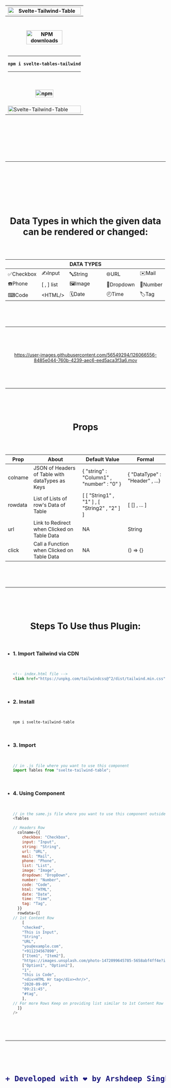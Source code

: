 <h1 align="center">
  <table><tr><th><img width=100% src="https://user-images.githubusercontent.com/56549294/125154417-94477180-e177-11eb-8772-0167bdd7d3b4.png" alt="Svelte-Tailwind-Table"/></th></tr><tr><th><br><br><span class="badge-npmdownloads"><a href="https://npmjs.org/package/svelte-tables-tailwind" title="View this project on NPM"><img width=70% src="https://img.shields.io/npm/dm/svelte-tables-tailwind.svg" alt="NPM downloads" /></a></span><br><br><hr>


```
npm i svelte-tables-tailwind
```


<hr><br><br><a href="https://www.npmjs.com/package/svelte-tables-tailwind"><img width=50% src="https://user-images.githubusercontent.com/56549294/125153433-49c2f680-e171-11eb-93ec-7e0fba7703a8.png" alt="npm"/></a><br><br></th></tr><tr><td><img width=100% src="https://user-images.githubusercontent.com/56549294/125154425-a2958d80-e177-11eb-8741-68707caf8156.png" alt="Svelte-Tailwind-Table"/></td></tr>
</table>
<br>
<br>
<br>
  <hr>
<br>
<br>
<br>

  <h1 align="center">Data Types in which the given data can be rendered or changed:</h1>

<br>
<br><div align="center">


|||DATA TYPES|||
|---|---|---|---|---|
|✅Checkbox|✍️Input|🔤String|🌐URL|✉️Mail|
|☎️Phone|[ , ] list|🖼Image|🔽Dropdown|🔢Number|
|⌨Code|<span><</span>HTML/>|🗓Date|🕘Time|🏷Tag|


<br>
<br>
<br>
  <hr>
<br>
<br>
<br>
  
  
  
https://user-images.githubusercontent.com/56549294/126066556-8485e044-760b-4239-aec6-eed5aca3f3a6.mov
  


<br>
<br>
<br>
  <hr>
<br>
<br>
<br>
  <h1 align="center">Props</h1>

<br>
<br><div align="center">


|Prop|About|Default Value|Formal|
|---|---|---|---|
|colname|JSON of Headers of Table with dataTypes as Keys|{ "string" : "Column1" , "number" : "0" }|{ "DataType" : "Header" , ...}|
|rowdata|List of Lists of row's Data of Table|[ [ "String1" , "1" ] , [ "String2" , "2" ] ]|[ [] , ... ]|
|url|Link to Redirect when Clicked on Table Data|NA|String|
|click|Call a Function when Clicked on Table Data|NA|() => {}|



<br>
<br>
<br>
  <hr>
<br>
<br>
<br>


  
  
  <h1 align="center">Steps To Use thus Plugin:</h1>
  </div>
  <br>
  </div>
<ul>
<li><h3> 1. Import Tailwind via CDN</h3> <br>


```html
<!-- index.html file -->
<link href="https://unpkg.com/tailwindcss@^2/dist/tailwind.min.css" rel="stylesheet">
```

</li>
  <br>
<li><h3> 2. Install</h3> <br>


```bash
npm i svelte-tailwind-table
```

</li>
<br>

<li><h3> 3. Import</h3> <br>


```javascript
// in .js file where you want to use this component
import Tables from "svelte-tailwind-table";
```

</li>
  <br>
<li><h3> 4. Using Component</h3> <br>

```javascript
// in the same.js file where you want to use this component outside <script></script> tag
<Tables

// Headers Row
  colname={{
    checkbox: "Checkbox",
    input: "Input",
    string: "String",
    url: "URL",
    mail: "Mail",
    phone: "Phone",
    list: "List",
    image: "Image",
    dropdown: "DropDown",
    number: "Number",
    code: "Code",
    html: "HTML",
    date: "Date",
    time: "Time",
    tag: "Tag",
  }}
  rowdata={[
// 1st Content Row
    [
    "checked",
    "This is Input",
    "String",
    "URL",
    "you@example.com",
    "+911234567890",
    ["Item1", "Item2"],
    "https://images.unsplash.com/photo-1472099645785-5658abf4ff4e?ixlib=rb-1.2.1&ixid=eyJhcHBfaWQiOjEyMDd9&auto=format&fit=facearea&facepad=2&w=256&h=256&q=80",
    ["Option1", "Option2"],
    "1",
    "this is Code",
    "<div>HTML Hr tag</div><hr/>",
    "2020-09-09",
    "09:21:45",
    "#tag",
    ],
// For more Rows Keep on providing list similar to 1st Content Row
  ]}
/>
```

</li>
  </ul>
<br>
<br>
<br>
  <hr>
<br>
<br>
<br>

<h1 align="center">


```diff
+ Developed with ❤️ by Arshdeep Singh
```

</h1>
